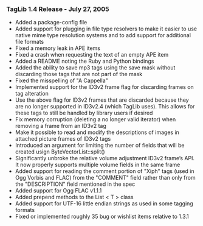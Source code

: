 ### TagLib 1.4 Release - July 27, 2005

-   Added a package-config file
-   Added support for plugging in file type resolvers to make it easier
    to use native mime type resolution systems and to add support for
    additional file formats
-   Fixed a memory leak in APE items
-   Fixed a crash when requesting the text of an empty APE item
-   Added a README noting the Ruby and Python bindings
-   Added the ability to save mp3 tags using the save mask without
    discarding those tags that are not part of the mask
-   Fixed the misspelling of "A Cappella"
-   Implemented support for the ID3v2 frame flag for discarding frames
    on tag alteration
-   Use the above flag for ID3v2 frames that are discarded because they
    are no longer supported in ID3v2.4 (which TagLib uses). This allows
    for these tags to still be handled by library users if desired
-   Fix memory corruption (deleting a no longer valid iterator) when
    removing a frame from an ID3v2 tag
-   Make it possible to read and modify the descriptions of images in
    attached picture frames of ID3v2 tags
-   Introduced an argument for limiting the number of fields that will
    be created usign ByteVectorList::split()
-   Significantly unbroke the relative volume adjustment ID3v2 frame’s
    API. It now properly supports multiple volume fields in the same
    frame
-   Added support for reading the comment portion of "Xiph" tags (used
    in Ogg Vorbis and FLAC) from the "COMMENT" field rather than only
    from the "DESCRIPTION" field mentioned in the spec</i>
-   Added support for Ogg FLAC v1.1.1
-   Added prepend methods to the List < T > class
-   Added support for UTF-16 little endian strings as used in some
    tagging formats
-   Fixed or implemented roughly 35 bug or wishlist items relative to
    1.3.1
